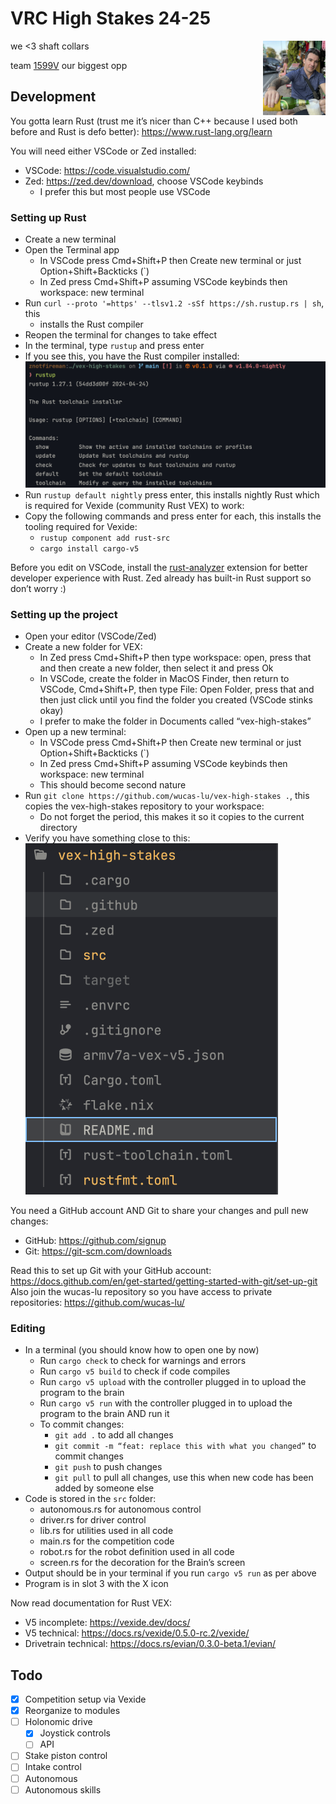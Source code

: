 <!-- TODO: make this prettier -->

# VRC High Stakes 24-25

<img src="./gh-assets/wardrobe.png" width="100px" align="right"/>

we <3 shaft collars

team [1599V](https://github.com/alexngyn/1599V-VRC-HIGH-STAKES) our biggest opp

## Development

You gotta learn Rust (trust me it’s nicer than C++ because I used both before
and Rust is defo better): <https://www.rust-lang.org/learn>

You will need either VSCode or Zed installed:
- VSCode: <https://code.visualstudio.com/>
- Zed: https://zed.dev/download, choose VSCode keybinds
    - I prefer this but most people use VSCode

### Setting up Rust

- Create a new terminal
- Open the Terminal app
    - In VSCode press Cmd+Shift+P then Create new terminal or just
        Option+Shift+Backticks (\`)
    - In Zed press Cmd+Shift+P assuming VSCode keybinds then workspace: new terminal
- Run `curl --proto '=https' --tlsv1.2 -sSf https://sh.rustup.rs | sh`, this
    - installs the Rust compiler
- Reopen the terminal for changes to take effect
- In the terminal, type `rustup` and press enter
- If you see this, you have the Rust compiler installed: ![rustup](./gh-assets/rustup.png)
- Run `rustup default nightly` press enter, this installs nightly Rust which is required for Vexide (community Rust VEX) to work:
- Copy the following commands and press enter for each, this installs the tooling required for Vexide:
    - `rustup component add rust-src`
    - `cargo install cargo-v5`

Before you edit on VSCode, install the [rust-analyzer] extension for better
developer experience with Rust. Zed already has built-in Rust support so
don’t worry :)

[rust-analyzer]: https://marketplace.visualstudio.com/items?itemName=rust-lang.rust-analyzer

### Setting up the project

- Open your editor (VSCode/Zed)
- Create a new folder for VEX:
    - In Zed press Cmd+Shift+P then type workspace: open, press that and then
        create a new folder, then select it and press Ok
    - In VSCode, create the folder in MacOS Finder, then return to VSCode,
        Cmd+Shift+P, then type File: Open Folder, press that and then just click
        until you find the folder you created (VSCode stinks okay)
    - I prefer to make the folder in Documents called “vex-high-stakes”
- Open up a new terminal:
    - In VSCode press Cmd+Shift+P then Create new terminal or just
        Option+Shift+Backticks (\`)
    - In Zed press Cmd+Shift+P assuming VSCode keybinds then workspace: new
        terminal
    - This should become second nature
- Run `git clone https://github.com/wucas-lu/vex-high-stakes .`, this copies the
    vex-high-stakes repository to your workspace:
    - Do not forget the period, this makes it so it copies to the current directory
- Verify you have something close to this: ![project structure](./gh-assets/project.png)

You need a GitHub account AND Git to share your changes and pull new changes:
- GitHub: <https://github.com/signup>
- Git: <https://git-scm.com/downloads>

Read this to set up Git with your GitHub account: <https://docs.github.com/en/get-started/getting-started-with-git/set-up-git>
Also join the wucas-lu repository so you have access to private repositories: <https://github.com/wucas-lu/>

### Editing

- In a terminal (you should know how to open one by now)
    - Run `cargo check` to check for warnings and errors
    - Run `cargo v5 build` to check if code compiles
    - Run `cargo v5 upload` with the controller plugged in to upload the program to the brain
    - Run `cargo v5 run` with the controller plugged in to upload the program to the brain AND run it
    - To commit changes:
        - `git add .` to add all changes
        - `git commit -m “feat: replace this with what you changed”` to commit changes
        - `git push` to push changes
        - `git pull` to pull all changes, use this when new code has been added by someone else
- Code is stored in the `src` folder:
    - autonomous.rs for autonomous control
    - driver.rs for driver control
    - lib.rs for utilities used in all code
    - main.rs for the competition code
    - robot.rs for the robot definition used in all code
    - screen.rs for the decoration for the Brain’s screen
- Output should be in your terminal if you run `cargo v5 run` as per above
- Program is in slot 3 with the X icon

Now read documentation for Rust VEX:
- V5 incomplete: <https://vexide.dev/docs/>
- V5 technical: <https://docs.rs/vexide/0.5.0-rc.2/vexide/>
- Drivetrain technical: <https://docs.rs/evian/0.3.0-beta.1/evian/>

## Todo

- [X] Competition setup via Vexide
- [X] Reorganize to modules
- [ ] Holonomic drive
    - [X] Joystick controls
    - [ ] API
- [ ] Stake piston control
- [ ] Intake control
- [ ] Autonomous
- [ ] Autonomous skills
